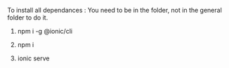 To install all dependances : 
You need to be in the folder, not in the general folder to do it. 

1. npm i -g @ionic/cli

2. npm i 

3. ionic serve 